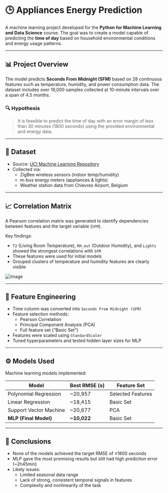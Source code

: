 # 🕒 Appliances Energy Prediction

A machine learning project developed for the **Python for Machine Learning and Data Science** course. The goal was to create a model capable of predicting the **time of day** based on household environmental conditions and energy usage patterns.

---

## 📊 Project Overview

The model predicts **Seconds From Midnight (SFM)** based on 28 continuous features such as temperature, humidity, and power consumption data. The dataset includes over 19,000 samples collected at 10-minute intervals over a span of 4.5 months.

### 🔍 Hypothesis
> It is feasible to predict the time of day with an error margin of less than 30 minutes (1800 seconds) using the provided environmental and energy data.

---

## 📁 Dataset

- Source: [UCI Machine Learning Repository](https://archive.ics.uci.edu/dataset/374/appliances+energy+prediction)
- Collected via:
  - ZigBee wireless sensors (indoor temp/humidity)
  - m-bus energy meters (appliances & lights)
  - Weather station data from Chievres Airport, Belgium

---

## 📈 Correlation Matrix

A Pearson correlation matrix was generated to identify dependencies between features and the target variable (`SFM`).

Key findings:
- `T2` (Living Room Temperature), `RH_out` (Outdoor Humidity), and `Lights` showed the strongest correlations with `SFM`
- These features were used for initial models
- Grouped clusters of temperature and humidity features are clearly visible

![image](https://github.com/user-attachments/assets/ce0b88a0-62c3-4825-b0ad-86297234403b)


---

## 🔬 Feature Engineering

- Time column was converted into `Seconds From Midnight (SFM)`
- Feature selection methods:
  - Pearson Correlation
  - Principal Component Analysis (PCA)
  - Full feature set (“Basic Set”)
- Features were scaled using `StandardScaler`
- Tuned hyperparameters and tested hidden layer sizes for MLP

---

## ⚙️ Models Used

Machine learning models implemented:

| Model                  | Best RMSE (s)       | Feature Set          |
|------------------------|---------------------|----------------------|
| Polynomial Regression  | ~20,957             | Selected Features    |
| Linear Regression      | ~18,415             | Basic Set            |
| Support Vector Machine | ~20,677             | PCA                  |
| **MLP (Final Model)**  | **~10,022**         | Basic Set            |

---

## 🚧 Conclusions

- None of the models achieved the target RMSE of ≤1800 seconds
- MLP gave the most promising results but still had high prediction error (~2h45min)
- Likely issues:
  - Limited seasonal data range
  - Lack of strong, consistent temporal signals in features
  - Complexity and nonlinearity of the task

